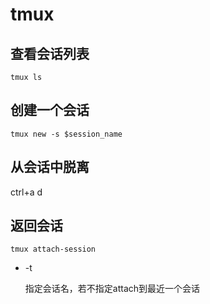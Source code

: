 # tmux

## 查看会话列表

```shell
tmux ls
```

## 创建一个会话

```shell
tmux new -s $session_name
```

## 从会话中脱离

ctrl+a d

## 返回会话

```shell
tmux attach-session 
```

- -t

  指定会话名，若不指定attach到最近一个会话